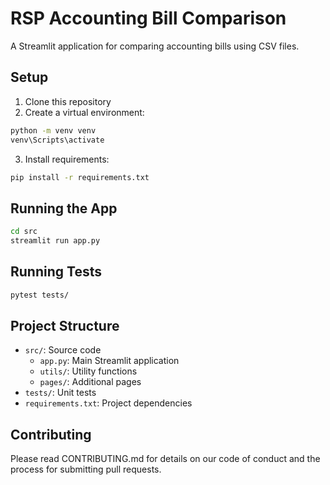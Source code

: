 # RSP Accounting Bill Comparison

A Streamlit application for comparing accounting bills using CSV files.

## Setup

1. Clone this repository
2. Create a virtual environment:
```bash
python -m venv venv
venv\Scripts\activate
```

3. Install requirements:
```bash
pip install -r requirements.txt
```

## Running the App

```bash
cd src
streamlit run app.py
```

## Running Tests

```bash
pytest tests/
```

## Project Structure

- `src/`: Source code
  - `app.py`: Main Streamlit application
  - `utils/`: Utility functions
  - `pages/`: Additional pages
- `tests/`: Unit tests
- `requirements.txt`: Project dependencies

## Contributing

Please read CONTRIBUTING.md for details on our code of conduct and the process for submitting pull requests.